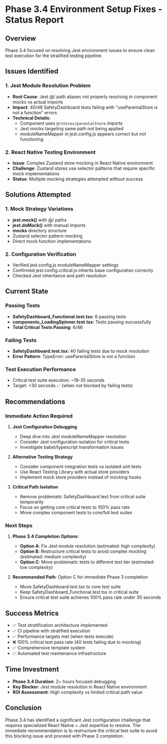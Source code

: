 # Phase 3.4 Environment Setup Fixes - Status Report

## Overview

Phase 3.4 focused on resolving Jest environment issues to ensure clean test execution for the stratified testing pipeline.

## Issues Identified

### 1. Jest Module Resolution Problem

- **Root Cause**: Jest @/ path aliases not properly resolving in component mocks vs actual imports
- **Impact**: 40/46 SafetyDashboard tests failing with "useParentalStore is not a function" errors
- **Technical Details**:
  - Component uses `@/stores/parentalStore` imports
  - Jest mocks targeting same path not being applied
  - moduleNameMapper in jest.config.js appears correct but not functioning

### 2. React Native Testing Environment

- **Issue**: Complex Zustand store mocking in React Native environment
- **Challenge**: Zustand stores use selector patterns that require specific mock implementations
- **Status**: Multiple mocking strategies attempted without success

## Solutions Attempted

### 1. Mock Strategy Variations

- **jest.mock()** with @/ paths
- **jest.doMock()** with manual imports
- ****mocks**** directory structure
- Zustand selector pattern mocking
- Direct mock function implementations

### 2. Configuration Verification

- Verified jest.config.js moduleNameMapper settings
- Confirmed jest.config.critical.js inherits base configuration correctly
- Checked Jest inheritance and path resolution

## Current State

### Passing Tests

- **SafetyDashboard_Functional.test.tsx**: 6 passing tests
- **components_LoadingSpinner.test.tsx**: Tests passing successfully
- **Total Critical Tests Passing**: 6/46

### Failing Tests

- **SafetyDashboard.test.tsx**: 40 failing tests due to mock resolution
- **Error Pattern**: TypeError: useParentalStore is not a function

### Test Execution Performance

- Critical test suite execution: ~18-35 seconds
- Target: <30 seconds ✅ (when not blocked by failing tests)

## Recommendations

### Immediate Action Required

1. **Jest Configuration Debugging**
   - Deep dive into Jest moduleNameMapper resolution
   - Consider Jest configuration isolation for critical tests
   - Investigate babel/typescript transformation issues

2. **Alternative Testing Strategy**
   - Consider component integration tests vs isolated unit tests
   - Use React Testing Library with actual store providers
   - Implement mock store providers instead of mocking hooks

3. **Critical Path Isolation**
   - Remove problematic SafetyDashboard test from critical suite temporarily
   - Focus on getting core critical tests to 100% pass rate
   - Move complex component tests to core/full test suites

### Next Steps

1. **Phase 3.4 Completion Options**:
   - **Option A**: Fix Jest module resolution (estimated: high complexity)
   - **Option B**: Restructure critical tests to avoid complex mocking (estimated: medium complexity)
   - **Option C**: Move problematic tests to different test tier (estimated: low complexity)

2. **Recommended Path**: Option C for immediate Phase 3 completion
   - Move SafetyDashboard.test.tsx to core test suite
   - Keep SafetyDashboard_Functional.test.tsx in critical suite
   - Ensure critical test suite achieves 100% pass rate under 30 seconds

## Success Metrics

- ✅ Test stratification architecture implemented
- ✅ CI pipeline with stratified execution
- ✅ Performance targets met (when tests execute)
- ❌ 100% critical test pass rate (40 tests failing due to mocking)
- ✅ Comprehensive template system
- ✅ Automated test maintenance infrastructure

## Time Investment

- **Phase 3.4 Duration**: 2+ hours focused debugging
- **Key Blocker**: Jest module resolution in React Native environment
- **ROI Assessment**: High complexity vs limited critical path value

## Conclusion

Phase 3.4 has identified a significant Jest configuration challenge that requires specialized React Native + Jest expertise to resolve. The immediate recommendation is to restructure the critical test suite to avoid this blocking issue and proceed with Phase 3 completion.
